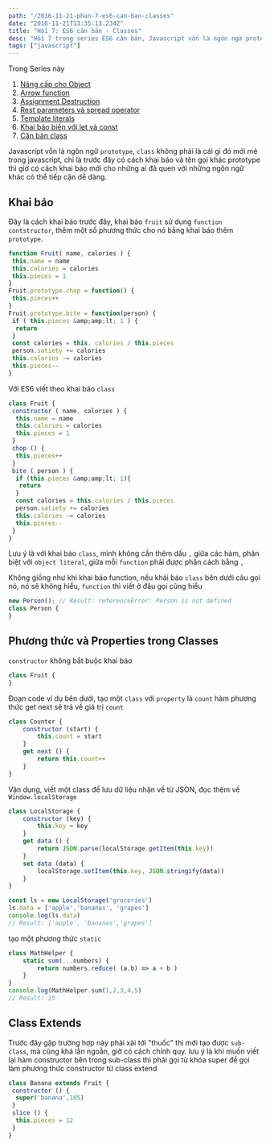 ```yaml
---
path: "/2016-11-21-phan-7-es6-can-ban-classes"
date: "2016-11-21T13:35:13.234Z"
title: "Hồi 7: ES6 căn bản - Classes"
desc: "Hồi 7 trong series ES6 căn bản, Javascript vốn là ngôn ngữ prototype, class không phải là cái gì đó mới mẻ trong javascript"
tags: ["javascript"]
---
```


Trong Series này

1. [Nâng cấp cho Object](2016-11-15-chuong-1-es6-can-ban)
2. [Arrow function](2016-11-16-chuong-2-es6-can-ban-arrow-function/)
3. [Assignment Destruction](2016-11-17-phan-3-es6-can-ban-assignment-destructuring)
4. [Rest parameters và spread operator](2016-11-18-phan-4-es6-can-ban-rest-parameters-va-spread-operator)
5. [Template literals](2016-11-19-phan-5-es6-can-ban-template-literals)
6. [Khai báo biến với let và const](2016-11-20-phan-6-es6-can-ban-khai-bao-let-const)
7. [Căn bản class](2016-11-21-phan-7-es6-can-ban-classes)


Javascript vốn là ngôn ngữ `prototype`, `class` không phải là cái gì đó mới mẻ trong javascript, chỉ là trước đây có cách khai báo và tên gọi khác prototype thì giờ có cách khai báo mới cho những ai đã quen với những ngôn ngữ khác có thể tiếp cận dễ dàng.

## Khai báo

Đây là cách khai báo trước đây, khai báo `fruit` sử dụng `function contstructor`, thêm một số phương thức cho nó bằng khai báo thêm `prototype`.

```js
function Fruit( name, calories ) {
 this.name = name
 this.calories = calories
 this.pieces = 1
}
Fruit.prototype.chop = function() {
 this.pieces++
}
Fruit.prototype.bite = function(person) {
 if ( this.pieces &amp;amp;lt; 1 ) {
  return
 }
 const calories = this. calories / this.pieces
 person.satiety += calories
 this.calories -= calories
 this.pieces--
}
```

Với ES6 viết theo khai báo `class`

```js
class Fruit {
 constructor ( name, calories ) {
  this.name = name
  this.calories = calories
  this.pieces = 1
 }
 chop () {
  this.pieces++
 }
 bite ( person ) {
  if (this.pieces &amp;amp;lt; 1){
   return
  }
  const calories = this.calories / this.pieces
  person.satiety += calories
  this.calories -= calories
  this.pieces--
 }
}
```

Lưu ý là với khai báo `class`, mình không cần thêm dấu `,` giữa các hàm, phân biệt với `object literal`, giữa mỗi `function` phải được phân cách bằng `,`

Không giống như khi khai báo function, nếu khái báo `class` bên dưới câu gọi nó, nó sẽ không hiểu, `function` thì viết ở đâu gọi cũng hiểu

```js
new Person(); // Result: referenceError: Person is not defined
class Person {
}
```

## Phương thức và Properties trong Classes

`constructor` không bắt buộc khai báo

```js
class Fruit {
}
```

Đoạn code ví dụ bên dưới, tạo một `class` với `property` là `count` hàm phương thức get next sẽ trả về giá trị `count`

```js
class Counter {
    constructor (start) {
        this.count = start
    }
    get next () {
        return this.count++
    }
}
```

Vận dụng, viết một class để lưu dữ liệu nhận về từ JSON, đọc thêm về `Window.localStorage`

```js
class LocalStorage {
    constructor (key) {
        this.key = key
    }
    get data () {
        return JSON.parse(localStorage.getItem(this.key))
    }
    set data (data) {
        localStorage.setItem(this.key, JSON.stringify(data))
    }
}

const ls = new LocalStorage('groceries')
ls.data = ['apple','bananas', 'grapes']
console.log(ls.data)
// Result: ['apple', 'bananas','grapes']
```

tạo một phương thức `static`

```js
class MathHelper {
    static sum(...numbers) {
        return numbers.reduce( (a,b) => a + b )
    }
}
console.log(MathHelper.sum(1,2,3,4,5)
// Result: 15
```

## Class Extends

Trước đây gặp trường hợp này phải xài tới "thuốc" thì mới tạo được `sub-class`, mà cũng khá lằn ngoằn, giờ có cách chính quy. lưu ý là khi muốn viết lại hàm constructor bên trong sub-class thì phải gọi từ khóa super để gọi làm phương thức constructor từ class extend

```js
class Banana extends Fruit {
 constructor () {
  super('banana',105)
 }
 slice () {
  this.pieces = 12
 }
}
```